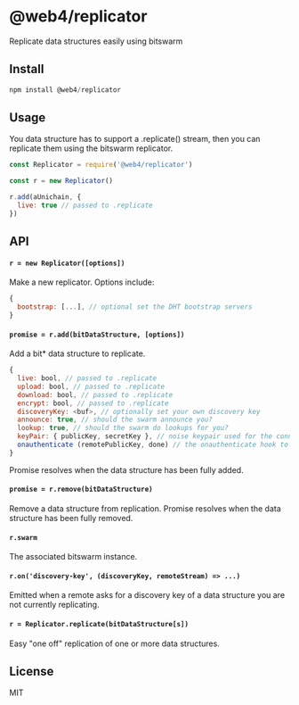 # @web4/replicator

Replicate data structures easily using bitswarm

## Install

```js
npm install @web4/replicator
```

## Usage

You data structure has to support a .replicate() stream, then you can replicate
them using the bitswarm replicator.

```js
const Replicator = require('@web4/replicator')

const r = new Replicator()

r.add(aUnichain, {
  live: true // passed to .replicate
})
```

## API

#### `r = new Replicator([options])`

Make a new replicator. Options include:

```js
{
  bootstrap: [...], // optional set the DHT bootstrap servers
}
```

#### `promise = r.add(bitDataStructure, [options])`

Add a bit* data structure to replicate.

```js
{
  live: bool, // passed to .replicate
  upload: bool, // passed to .replicate
  download: bool, // passed to .replicate
  encrypt: bool, // passed to .replicate
  discoveryKey: <buf>, // optionally set your own discovery key
  announce: true, // should the swarm announce you?
  lookup: true, // should the swarm do lookups for you?
  keyPair: { publicKey, secretKey }, // noise keypair used for the connection
  onauthenticate (remotePublicKey, done) // the onauthenticate hook to verify remote key pairs
}
```

Promise resolves when the data structure has been fully added.


#### `promise = r.remove(bitDataStructure)`

Remove a data structure from replication.
Promise resolves when the data structure has been fully removed.

#### `r.swarm`

The associated bitswarm instance.

#### `r.on('discovery-key', (discoveryKey, remoteStream) => ...)`

Emitted when a remote asks for a discovery key of a data structure you are
not currently replicating.

#### `r = Replicator.replicate(bitDataStructure[s])`

Easy "one off" replication of one or more data structures.

## License

MIT
